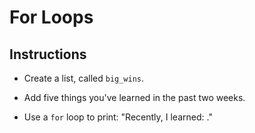 # For Loops

## Instructions

- Create a list, called `big_wins`.

- Add five things you've learned in the past two weeks.

- Use a `for` loop to print: "Recently, I learned: <THING YOU LEARNED>."
